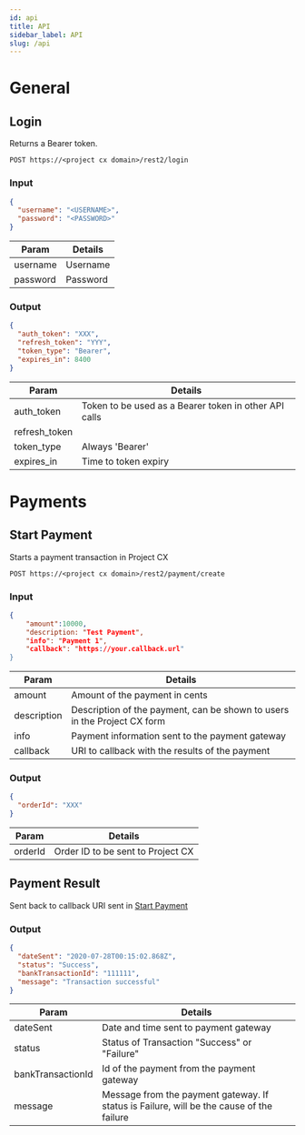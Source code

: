 ```yaml
---
id: api
title: API
sidebar_label: API
slug: /api
---
```


# General

## Login

Returns a Bearer token.

```
POST https://<project cx domain>/rest2/login
```

### Input

```json
{
  "username": "<USERNAME>",
  "password": "<PASSWORD>"
}
```

| Param    | Details  |
| -------- | -------- |
| username | Username |
| password | Password |

### Output

```json
{
  "auth_token": "XXX",
  "refresh_token": "YYY",
  "token_type": "Bearer",
  "expires_in": 8400
}
```

| Param         | Details                                               |
| ------------- | ----------------------------------------------------- |
| auth_token    | Token to be used as a Bearer token in other API calls |
| refresh_token |                                                       |
| token_type    | Always 'Bearer'                                       |
| expires_in    | Time to token expiry                                  |

# Payments

## Start Payment

Starts a payment transaction in Project CX

```
POST https://<project cx domain>/rest2/payment/create
```

### Input

```json
{
    "amount":10000,
    "description: "Test Payment",
    "info": "Payment 1",
    "callback": "https://your.callback.url"
}
```

| Param       | Details                                                                  |
| ----------- | ------------------------------------------------------------------------ |
| amount      | Amount of the payment in cents                                           |
| description | Description of the payment, can be shown to users in the Project CX form |
| info        | Payment information sent to the payment gateway                          |
| callback    | URI to callback with the results of the payment                          |

### Output

```json
{
  "orderId": "XXX"
}
```

| Param   | Details                           |
| ------- | --------------------------------- |
| orderId | Order ID to be sent to Project CX |

## Payment Result

Sent back to callback URI sent in [Start Payment](#start-payment)

### Output

```json
{
  "dateSent": "2020-07-28T00:15:02.868Z",
  "status": "Success",
  "bankTransactionId": "111111",
  "message": "Transaction successful"
}
```

| Param             | Details                                                                                  |
| ----------------- | ---------------------------------------------------------------------------------------- |
| dateSent          | Date and time sent to payment gateway                                                    |
| status            | Status of Transaction "Success" or "Failure"                                             |
| bankTransactionId | Id of the payment from the payment gateway                                               |
| message           | Message from the payment gateway. If status is Failure, will be the cause of the failure |
